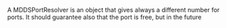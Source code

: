 A MDDSPortResolver is an object that gives always a different number for ports. It should guarantee also that the port is free, but in the future